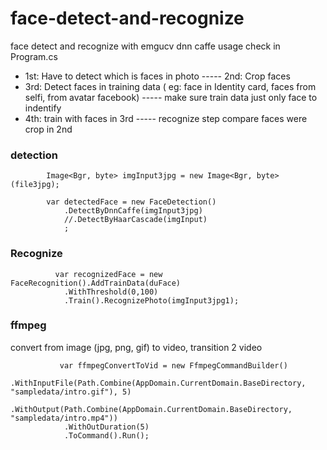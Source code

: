 # face-detect-and-recognize
face detect and recognize with emgucv dnn caffe usage check in Program.cs
- 1st: Have to detect which is faces in photo
----- 2nd: Crop faces
- 3rd: Detect faces in training data ( eg: face in Identity card, faces from selfi, from avatar facebook) 
----- make sure train data just only face to indentify
- 4th: train with faces in 3rd
----- recognize step compare faces were crop in 2nd

### detection

            Image<Bgr, byte> imgInput3jpg = new Image<Bgr, byte>(file3jpg);
            
            var detectedFace = new FaceDetection()
                .DetectByDnnCaffe(imgInput3jpg)
                //.DetectByHaarCascade(imgInput)
                ;

### Recognize
              var recognizedFace = new FaceRecognition().AddTrainData(duFace)
                .WithThreshold(0,100)
                .Train().RecognizePhoto(imgInput3jpg1);
                
### ffmpeg 
convert from image (jpg, png, gif) to video, transition 2 video

               var ffmpegConvertToVid = new FfmpegCommandBuilder()
                .WithInputFile(Path.Combine(AppDomain.CurrentDomain.BaseDirectory, "sampledata/intro.gif"), 5)
                .WithOutput(Path.Combine(AppDomain.CurrentDomain.BaseDirectory, "sampledata/intro.mp4"))
                .WithOutDuration(5)
                .ToCommand().Run();
